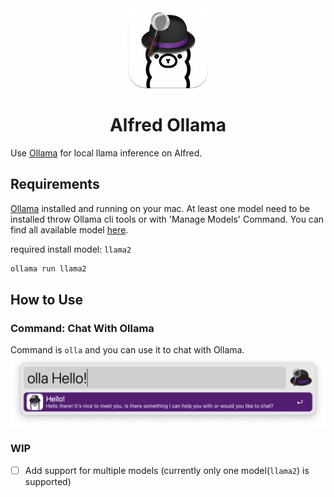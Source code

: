 <div align="center">
  <picture>
    <source media="(prefers-color-scheme: dark)" height="128px" srcset="icon.png">
    <img alt="logo" height="128px" src="icon.png">
  </picture>
  <h1 align="center">Alfred Ollama</h1>
</div>

Use [Ollama](https://ollama.ai) for local llama inference on Alfred.

## Requirements

[Ollama](https://ollama.ai) installed and running on your mac. At least one model need to be installed throw Ollama cli tools or with 'Manage Models' Command. You can find all available model [here](https://ollama.ai/library).

required install model: `llama2`
```bash
ollama run llama2
```

## How to Use

### Command: Chat With Ollama

Command is `olla` and you can use it to chat with Ollama.
![screenshot](screenshot.png)

### WIP
- [ ] Add support for multiple models (currently only one model(`llama2`) is supported)